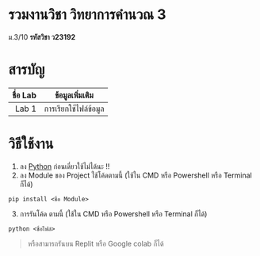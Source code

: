 # รวมงานวิชา วิทยาการคำนวณ 3
ม.3/10 **รหัสวิชา ว23192**

# สารบัญ
| ชื่อ Lab | ข้อมูลเพิ่มเติม |
|-----:|-----------|
|     Lab 1| การเรียกใช้ไฟล์ข้อมูล|

# วิธีใช้งาน
1. ลง [Python](https://www.python.org/downloads/) ก่อนเดี่ยวใช้ไม่ได้นะ !!
2. ลง Module ของ Project ใช้โค้ดตามนี้ (ใช้ใน CMD หรือ Powershell หรือ Terminal ก็ได้)
```
pip install <ชื่อ Module>
```
3. การรันโค้ด ตามนี้ (ใช้ใน CMD หรือ Powershell หรือ Terminal ก็ได้)
```
python <ชื่อไฟล์>
```

> หรือสามารถรันบน Replit หรือ Google colab ก็ได้
